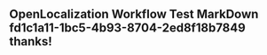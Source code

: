 <properties
ms.topic="hero-topic"
ms.test1="hero-topic"
ms.test2="test"/>


## OpenLocalization Workflow Test MarkDown fd1c1a11-1bc5-4b93-8704-2ed8f18b7849 thanks!



<!--HONumber=Jul16_HO3-->


